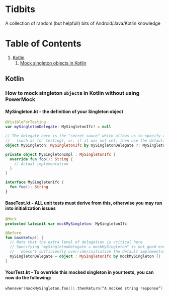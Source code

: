 # Tidbits
A collection of random (but helpful!) bits of Android/Java/Kotlin knowledge

# Table of Contents
1. [Kotlin](#kotlin)
   1. [Mock singleton objects in Kotlin](#mocksingletonobject)

## Kotlin

<a name="mocksingletonobject" />

### How to mock singleton `object`s in Kotlin without using PowerMock

#### MySingleton.kt - the definition of your Singleton object
```kotlin
@VisibleForTesting
var mySingletonDelegate: MySingletonIfc? = null

// The delegate here is the "secret sauce" which allows us to specify an alternative implementation
//   (such as for testing), or, if it was not set, then use the default implementation defined below.
object MySingleton: MySingletonIfc by mySingletonDelegate ?: MySingletonImpl

private object MySingletonImpl : MySingletonIfc {
  override fun foo(): String {
    // Actual implementation
  }
}

interface MySingletonIfc {
  fun foo(): String
}
```

#### BaseTest.kt - ALL unit tests must derive from this, otherwise you may run into initialization issues
```kotlin
@Mock
protected lateinit var mockMySingleton: MySingletonIfc

@Before
fun baseSetup() {
  // Note that the extra level of delegation is critical here
  // Specifying "mySingletonDelegate = mockMySingleton" is not good enough, as the mocked object on its own
  //   doesn't sufficiently override/initialize the default implementation (for some unknown reason)
  mySingletonDelegate = object : MySingletonIfc by mockMySingleton {}
}
```

#### YourTest.kt - To override this mocked singleton in your tests, you can now do the following:
```kotlin
whenever(mockMySingleton.foo()).thenReturn(“A mocked string response”)
```
